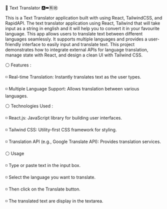 💬 Text Translator 🅰➡🈶㊗

   This is a Text Translator application built with using React, TailwindCSS, and RapidAPI. 
   The text translator application using React, Tailwind that will take input as a string in english and it
   will help you to convert it in your favourite language. 
   This app allows users to translate text between different languages seamlessly. It supports multiple languages
   and provides a user-friendly interface to easily input and translate text.
   This project demonstrates how to integrate external APIs for language translation, manage state with React, 
   and design a clean UI with Tailwind CSS.

⚪ Features :

  ◽ Real-time Translation: Instantly translates text as the user types.
  
  ◽ Multiple Language Support: Allows translation between various languages.

⚪ Technologies Used :

  ◽ React.js: JavaScript library for building user interfaces.
  
  ◽ Tailwind CSS: Utility-first CSS framework for styling.
  
  ◽ Translation API (e.g., Google Translate API): Provides translation services.

⚪ Usage

  ◽ Type or paste text in the input box.
  
  ◽ Select the language you want to translate.
  
  ◽ Then click on the Translate button. 
  
  ◽ The translated text are display in the textarea.
